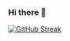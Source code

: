 ### Hi there 👋

[![GitHub Streak](https://streak-stats.demolab.com/?user=Bouchet07&theme=one-dark-pro&hide_border=true)](https://git.io/streak-stats)

<!--
**Bouchet07/Bouchet07** is a ✨ _special_ ✨ repository because its `README.md` (this file) appears on your GitHub profile.

Here are some ideas to get you started:

- 🔭 I’m currently working on ...
- 🌱 I’m currently learning ...
- 👯 I’m looking to collaborate on ...
- 🤔 I’m looking for help with ...
- 💬 Ask me about ...
- 📫 How to reach me: ...
- 😄 Pronouns: ...
- ⚡ Fun fact: ...
-->
